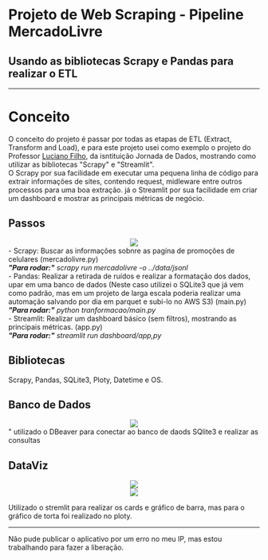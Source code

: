 # Projeto de Web Scraping - Pipeline MercadoLivre
## Usando as bibliotecas Scrapy e Pandas para realizar o ETL
----
# Conceito

O conceito do projeto é passar por todas as etapas de ETL (Extract, Transform and Load), e para este projeto usei como exemplo o projeto do Professor <a href="https://www.linkedin.com/in/lucianovasconcelosf/"> Luciano Filho</a>, da isntituição Jornada de Dados, mostrando como utilizar as bibliotecas "Scrapy" e "Streamlit". </br>
O Scrapy por sua facilidade em executar uma pequena linha de código para extrair informações de sites, contendo request, midleware entre outros processos para uma boa extração. já o Streamlit por sua facilidade em criar um dashboard e mostrar as principais métricas de negócio.

## Passos
<div align="center">
  <img src="https://github.com/user-attachments/assets/1bcb6f08-3200-4482-9e95-ad34cd54b5f8"</img>
</div>
- Scrapy: Buscar as informações sobnre as pagína de promoções de celulares (mercadolivre.py) </br> 
<div class="warning">
   <em><b>"Para rodar:"</b> scrapy run mercadolivre -o ../data/jsonl</em>
</div>
- Pandas: Realizar a retirada de ruídos e realizar a formatação dos dados, upar em uma banco de dados (Neste caso utilizei o SQLite3 que já vem como padrão, mas em um projeto de larga escala poderia realizar uma automação salvando por dia em parquet e subi-lo no AWS S3)  (main.py) </br>
<div class="warning">
   <em><b>"Para rodar:"</b> python tranformacao/main.py</em>
</div>
- Streamlit: Realizar um dashboard básico (sem filtros), mostrando as principais métricas. (app.py) </br>
<div class="warning">
   <em><b>"Para rodar:"</b> streamlit run dashboard/app,py</em>
</div>

## Bibliotecas
Scrapy,
Pandas,
SQLite3,
Ploty,
Datetime e
OS.

## Banco de Dados
<div align="center">
  <img src="https://github.com/user-attachments/assets/117f8456-c929-4d31-b402-99ed3d559516"</img>
</div>
" utilizado o DBeaver para conectar ao banco de daods SQlite3 e realizar as consultas </br>

## DataViz

<div align="center">
  <img src="https://github.com/user-attachments/assets/4f925e6e-4cf3-4b01-a62e-2ea572caa329"</img>
</div>
<div align="center">
  <img src="https://github.com/user-attachments/assets/9b0284b8-8af0-4547-b924-b14326860f36"</img>
</div>

Utilizado o stremlit para realizar os cards e gráfico de barra, mas para o gráfico de torta foi realizado no ploty.

---
Não pude publicar o aplicativo por um erro no meu IP, mas estou trabalhando para fazer a liberação. 
